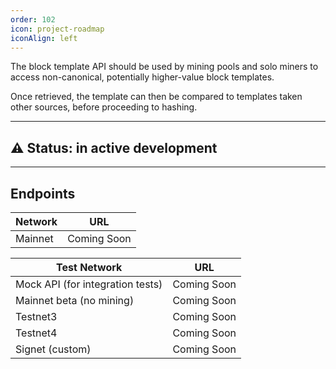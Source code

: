 ```yaml
---
order: 102
icon: project-roadmap
iconAlign: left   
---
```


The block template API should be used by mining pools and solo miners to access non-canonical, potentially higher-value block templates.

Once retrieved, the template can then be compared to templates taken other sources, before proceeding to hashing.

---

## :warning: Status: in active development

---

## Endpoints

| Network             | URL          |
|---------------------|--------------|
| Mainnet             | Coming Soon  |

| Test Network                     | URL          |
|----------------------------------|--------------|
| Mock API (for integration tests) | Coming Soon  |
| Mainnet beta (no mining)         | Coming Soon  |
| Testnet3                         | Coming Soon  |
| Testnet4                         | Coming Soon  |
| Signet (custom)                  | Coming Soon  |
